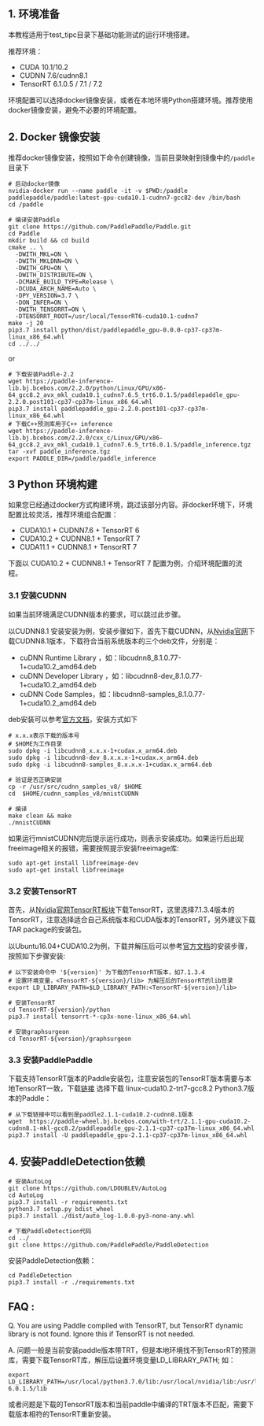 ## 1. 环境准备

本教程适用于test_tipc目录下基础功能测试的运行环境搭建。

推荐环境：
- CUDA 10.1/10.2
- CUDNN 7.6/cudnn8.1
- TensorRT 6.1.0.5 / 7.1 / 7.2

环境配置可以选择docker镜像安装，或者在本地环境Python搭建环境。推荐使用docker镜像安装，避免不必要的环境配置。

## 2. Docker 镜像安装

推荐docker镜像安装，按照如下命令创建镜像，当前目录映射到镜像中的`/paddle`目录下
```
# 启动docker镜像
nvidia-docker run --name paddle -it -v $PWD:/paddle paddlepaddle/paddle:latest-gpu-cuda10.1-cudnn7-gcc82-dev /bin/bash
cd /paddle
```

```
# 编译安装Paddle
git clone https://github.com/PaddlePaddle/Paddle.git
cd Paddle
mkdir build && cd build
cmake .. \
  -DWITH_MKL=ON \
  -DWITH_MKLDNN=ON \
  -DWITH_GPU=ON \
  -DWITH_DISTRIBUTE=ON \
  -DCMAKE_BUILD_TYPE=Release \
  -DCUDA_ARCH_NAME=Auto \
  -DPY_VERSION=3.7 \
  -DON_INFER=ON \
  -DWITH_TENSORRT=ON \
  -DTENSORRT_ROOT=/usr/local/TensorRT6-cuda10.1-cudnn7
make -j 20
pip3.7 install python/dist/paddlepaddle_gpu-0.0.0-cp37-cp37m-linux_x86_64.whl
cd ../../
```
or
```
# 下载安装Paddle-2.2
wget https://paddle-inference-lib.bj.bcebos.com/2.2.0/python/Linux/GPU/x86-64_gcc8.2_avx_mkl_cuda10.1_cudnn7.6.5_trt6.0.1.5/paddlepaddle_gpu-2.2.0.post101-cp37-cp37m-linux_x86_64.whl
pip3.7 install paddlepaddle_gpu-2.2.0.post101-cp37-cp37m-linux_x86_64.whl
# 下载C++预测库用于C++ inference
wget https://paddle-inference-lib.bj.bcebos.com/2.2.0/cxx_c/Linux/GPU/x86-64_gcc8.2_avx_mkl_cuda10.1_cudnn7.6.5_trt6.0.1.5/paddle_inference.tgz
tar -xvf paddle_inference.tgz
export PADDLE_DIR=/paddle/paddle_inference
```

## 3 Python 环境构建

如果您已经通过docker方式构建环境，跳过该部分内容。非docker环境下，环境配置比较灵活，推荐环境组合配置：
- CUDA10.1 + CUDNN7.6 + TensorRT 6
- CUDA10.2 + CUDNN8.1 + TensorRT 7
- CUDA11.1 + CUDNN8.1 + TensorRT 7

下面以 CUDA10.2 + CUDNN8.1 + TensorRT 7 配置为例，介绍环境配置的流程。

### 3.1 安装CUDNN

如果当前环境满足CUDNN版本的要求，可以跳过此步骤。

以CUDNN8.1 安装安装为例，安装步骤如下，首先下载CUDNN，从[Nvidia官网](https://developer.nvidia.com/rdp/cudnn-archive)下载CUDNN8.1版本，下载符合当前系统版本的三个deb文件，分别是：
- cuDNN Runtime Library ，如：libcudnn8_8.1.0.77-1+cuda10.2_amd64.deb
- cuDNN Developer Library ，如：libcudnn8-dev_8.1.0.77-1+cuda10.2_amd64.deb
- cuDNN Code Samples，如：libcudnn8-samples_8.1.0.77-1+cuda10.2_amd64.deb

deb安装可以参考[官方文档](https://docs.nvidia.com/deeplearning/cudnn/install-guide/index.html#installlinux-deb)，安装方式如下
```
# x.x.x表示下载的版本号
# $HOME为工作目录
sudo dpkg -i libcudnn8_x.x.x-1+cudax.x_arm64.deb
sudo dpkg -i libcudnn8-dev_8.x.x.x-1+cudax.x_arm64.deb
sudo dpkg -i libcudnn8-samples_8.x.x.x-1+cudax.x_arm64.deb

# 验证是否正确安装
cp -r /usr/src/cudnn_samples_v8/ $HOME
cd  $HOME/cudnn_samples_v8/mnistCUDNN

# 编译
make clean && make
./mnistCUDNN
```
如果运行mnistCUDNN完后提示运行成功，则表示安装成功。如果运行后出现freeimage相关的报错，需要按照提示安装freeimage库:
```
sudo apt-get install libfreeimage-dev
sudo apt-get install libfreeimage
```

### 3.2 安装TensorRT

首先，从[Nvidia官网TensorRT板块](https://developer.nvidia.com/tensorrt-getting-started)下载TensorRT，这里选择7.1.3.4版本的TensorRT，注意选择适合自己系统版本和CUDA版本的TensorRT，另外建议下载TAR package的安装包。

以Ubuntu16.04+CUDA10.2为例，下载并解压后可以参考[官方文档](https://docs.nvidia.com/deeplearning/tensorrt/archives/tensorrt-713/install-guide/index.html#installing-tar)的安装步骤，按照如下步骤安装:
```
# 以下安装命令中 '${version}' 为下载的TensorRT版本，如7.1.3.4
# 设置环境变量，<TensorRT-${version}/lib> 为解压后的TensorRT的lib目录
export LD_LIBRARY_PATH=$LD_LIBRARY_PATH:<TensorRT-${version}/lib>

# 安装TensorRT
cd TensorRT-${version}/python
pip3.7 install tensorrt-*-cp3x-none-linux_x86_64.whl

# 安装graphsurgeon
cd TensorRT-${version}/graphsurgeon
```


### 3.3 安装PaddlePaddle

下载支持TensorRT版本的Paddle安装包，注意安装包的TensorRT版本需要与本地TensorRT一致，下载[链接](https://paddleinference.paddlepaddle.org.cn/master/user_guides/download_lib.html#python)
选择下载 linux-cuda10.2-trt7-gcc8.2 Python3.7版本的Paddle：
```
# 从下载链接中可以看到是paddle2.1.1-cuda10.2-cudnn8.1版本
wget  https://paddle-wheel.bj.bcebos.com/with-trt/2.1.1-gpu-cuda10.2-cudnn8.1-mkl-gcc8.2/paddlepaddle_gpu-2.1.1-cp37-cp37m-linux_x86_64.whl
pip3.7 install -U paddlepaddle_gpu-2.1.1-cp37-cp37m-linux_x86_64.whl
```

## 4. 安装PaddleDetection依赖
```
# 安装AutoLog
git clone https://github.com/LDOUBLEV/AutoLog
cd AutoLog
pip3.7 install -r requirements.txt
python3.7 setup.py bdist_wheel
pip3.7 install ./dist/auto_log-1.0.0-py3-none-any.whl

# 下载PaddleDetection代码
cd ../
git clone https://github.com/PaddlePaddle/PaddleDetection
```

安装PaddleDetection依赖：
```
cd PaddleDetection
pip3.7 install -r ./requirements.txt
```

## FAQ :
Q. You are using Paddle compiled with TensorRT, but TensorRT dynamic library is not found. Ignore this if TensorRT is not needed.

A. 问题一般是当前安装paddle版本带TRT，但是本地环境找不到TensorRT的预测库，需要下载TensorRT库，解压后设置环境变量LD_LIBRARY_PATH;
如：
```
export LD_LIBRARY_PATH=/usr/local/python3.7.0/lib:/usr/local/nvidia/lib:/usr/local/nvidia/lib64:/paddle/package/TensorRT-6.0.1.5/lib
```
或者问题是下载的TensorRT版本和当前paddle中编译的TRT版本不匹配，需要下载版本相符的TensorRT重新安装。
